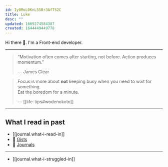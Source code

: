 ```yaml
---
id: Iy0MoL0KnL55Br3AfTS2C
title: Luke
desc: ""
updated: 1669274584387
created: 1644449449778
---
```


Hi there 👋. I'm a Front-end developer.

---

> “Motivation often comes after starting, not before. Action produces momentum.”
>
> — James Clear

> Focus is more about **not** keeping busy when you need to wait for something.  
> Eat the boredom for a minute.
>
> — [[life-tips#wodenokoto]]

---

## What I read in past

- [[journal.what-i-read-in]]
- 📝 [Gists](https://gist.github.com/Luke-SNAW)
- 📜 [Journals](https://luke-snaw.github.io/Luke-SNAW__netlify-CMS.github.io/)

---

- [[journal.what-i-struggled-in]]
